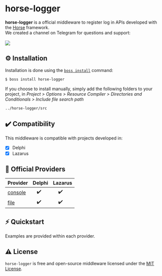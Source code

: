 # horse-logger
<b>horse-logger</b> is a official middleware to register log in APIs developed with the <a href="https://github.com/HashLoad/horse">Horse</a> framework.
<br>We created a channel on Telegram for questions and support:<br><br>
<a href="https://t.me/hashload">
  <img src="https://img.shields.io/badge/telegram-join%20channel-7289DA?style=flat-square">
</a>

## ⚙️ Installation
Installation is done using the [`boss install`](https://github.com/HashLoad/boss) command:
``` sh
$ boss install horse-logger
```
If you choose to install manually, simply add the following folders to your project, in *Project > Options > Resource Compiler > Directories and Conditionals > Include file search path*
```
../horse-logger/src
```

## ✔️ Compatibility
This middleware is compatible with projects developed in:
- [X] Delphi
- [X] Lazarus

## 🧬 Official Providers
| Provider | Delphi | Lazarus |
| --------------------------------------------------------------------- | -------------------- | --------------------------- |
|  [console](https://github.com/HashLoad/horse-logger-provider-console) | &nbsp;&nbsp;&nbsp;✔️ | &nbsp;&nbsp;&nbsp;&nbsp;✔️ |
|  [file](https://github.com/HashLoad/horse-logger-provider-logfile)    | &nbsp;&nbsp;&nbsp;✔️ | &nbsp;&nbsp;&nbsp;&nbsp;✔️ |

## ⚡️ Quickstart
Examples are provided within each provider.

## ⚠️ License
`horse-logger` is free and open-source middleware licensed under the [MIT License](https://github.com/HashLoad/horse-logger/blob/master/LICENSE). 
